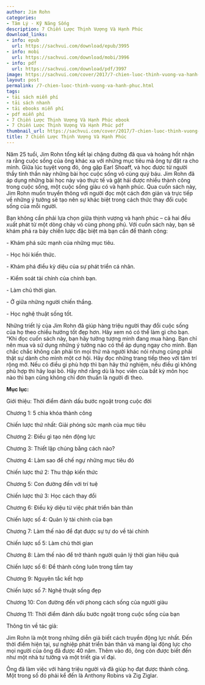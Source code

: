 ```yaml
---
author: Jim Rohn
categories:
- Tâm Lý - Kỹ Năng Sống
description: 7 Chiến Lược Thịnh Vượng Và Hạnh Phúc
download_links:
- info: epub
  url: https://sachvui.com/download/epub/3995
- info: mobi
  url: https://sachvui.com/download/mobi/3996
- info: pdf
  url: https://sachvui.com/download/pdf/3997
image: https://sachvui.com/cover/2017/7-chien-luoc-thinh-vuong-va-hanh-phuc.jpg
layout: post
permalink: /7-chien-luoc-thinh-vuong-va-hanh-phuc.html
tags:
- tải sách miễn phí
- tải sách nhanh
- tải ebooks miễn phí
- pdf miễn phí
- 7 Chiến Lược Thịnh Vượng Và Hạnh Phúc ebook
- 7 Chiến Lược Thịnh Vượng Và Hạnh Phúc pdf
thumbnail_url: https://sachvui.com/cover/2017/7-chien-luoc-thinh-vuong-va-hanh-phuc.jpg
title: 7 Chiến Lược Thịnh Vượng Và Hạnh Phúc
---
```


 <div class="item-desc text-justify"> <p>Năm 25 tuổi, Jim Rohn tổng kết lại chặng đường đã qua và hoảng hốt nhận ra rằng cuộc sống của ông khác xa với những mục tiêu mà ông tự đặt ra cho mình. Giữa lúc tuyệt vọng đó, ông gặp Earl Shoaff, và học được từ người thầy tinh thần này những bài học cuộc sống vô cùng quý báu. Jim Rohn đã áp dụng những bài học này vào thực tế và gặt hái được nhiều thành công trong cuộc sống, một cuộc sống giàu có và hạnh phúc. Qua cuốn sách này, Jim Rohn muốn truyền thông với người đọc một cách đơn giản và trực tiếp về những ý tưởng sẽ tạo nên sự khác biệt trong cách thức thay đổi cuộc sống của mỗi người.</p><p>Bạn không cần phải lựa chọn giữa thịnh vượng và hạnh phúc – cả hai đều xuất phát từ một dòng chảy vô cùng phong phú. Với cuốn sách này, bạn sẽ khám phá ra bảy chiến lược đặc biệt mà bạn cần để thành công:</p><p>- Khám phá sức mạnh của những mục tiêu.</p><p>- Học hỏi kiến thức.</p><p>- Khám phá điều kỳ diệu của sự phát triển cá nhân.</p><p>- Kiểm soát tài chính của chính bạn.</p><p>- Làm chủ thời gian.</p><p>- Ở giữa những người chiến thắng.</p><p>- Học nghệ thuật sống tốt.</p><p>Những triết lý của Jim Rohn đã giúp hàng triệu người thay đổi cuộc sống của họ theo chiều hướng tốt đẹp hơn. Hãy xem nó có thể làm gì cho bạn. “Khi đọc cuốn sách này, bạn hãy tưởng tượng mình đang mua hàng. Bạn chỉ nên mua và sử dụng những ý tưởng nào có thể áp dụng ngay cho mình. Bạn chắc chắc không cần phải tin mọi thứ mà người khác nói nhưng cũng phải thật sự dành cho mình một cơ hội. Hãy đọc những trang tiếp theo với tâm trí rộng mở. Nếu có điều gì phù hợp thì bạn hãy thử nghiệm, nếu điều gì không phù hợp thì hãy loại bỏ. Hãy nhớ rằng dù là học viên của bất kỳ môn học nào thì bạn cũng không chỉ đơn thuần là người đi theo.</p><p><strong>Mục lục:</strong></p><p>Giới thiệu: Thời điểm đánh dấu bước ngoặt trong cuộc đời</p><p>Chương 1: 5 chìa khóa thành công</p><p>Chiến lược thứ nhất: Giải phóng sức mạnh của mục tiêu</p><p>Chương 2: Điều gì tạo nên động lực</p><p>Chương 3: Thiết lập chúng bằng cách nào?</p><p>Chương 4: Làm sao để chế ngự những mục tiêu đó</p><p>Chiến lược thứ 2: Thu thập kiến thức</p><p>Chương 5: Con đường đến với trí tuệ</p><p>Chiến lược thứ 3: Học cách thay đổi</p><p>Chương 6: Điều kỳ diệu từ việc phát triển bản thân</p><p>Chiến lược số 4: Quản lý tài chính của bạn</p><p>Chương 7: Làm thế nào để đạt được sự tự do về tài chính</p><p>Chiến lược số 5: Làm chủ thời gian</p><p>Chương 8: Làm thế nào để trở thành người quản lý thời gian hiệu quả</p><p>Chiến lược số 6: Để thành công luôn trong tầm tay</p><p>Chương 9: Nguyên tắc kết hợp</p><p>Chiến lược số 7: Nghệ thuật sống đẹp</p><p>Chương 10: Con đường đến với phong cách sống của người giàu</p><p>Chương 11: Thời điểm đánh dấu bước ngoặt trong cuộc sống của bạn</p><p>Thông tin về tác giả:</p><p>Jim Rohn là một trong những diễn giả biết cách truyền động lực nhất. Đến thời điểm hiện tại, sự nghiệp phát triển bản thân và mang lại động lực cho mọi người của ông đã được 40 năm. Thêm vào đó, ông còn được biết đến như một nhà tư tưởng và một triết gia vĩ đại.</p><p>Ông đã làm việc với hàng triệu người và đã giúp họ đạt được thành công. Một trong số đó phải kể đến là Anthony Robins và Zig Ziglar.</p> </div>